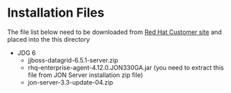 # Installation Files

The file list below need to be downloaded from [Red Hat Customer site](http://access.redhat.com) and placed into the this directory

* JDG 6 
  * jjboss-datagrid-6.5.1-server.zip
  * rhq-enterprise-agent-4.12.0.JON330GA.jar (you need to extract this file from JON Server installation zip file)
  * jon-server-3.3-update-04.zip
